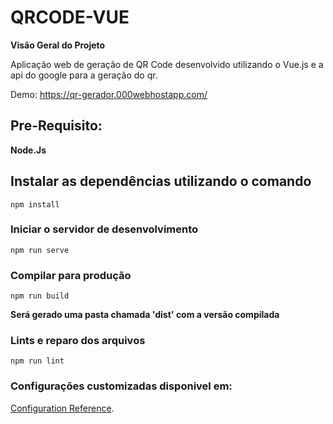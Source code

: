 # QRCODE-VUE

**Visão Geral do Projeto**

Aplicação web de geração de QR Code desenvolvido utilizando o Vue.js e a api do google para a geração do qr.

Demo: https://qr-gerador.000webhostapp.com/

## Pre-Requisito: 

**Node.Js**

## Instalar as dependências utilizando o comando 

```
npm install
```

### Iniciar o servidor de desenvolvimento
```
npm run serve
```

### Compilar para produção
```
npm run build
```
**Será gerado uma pasta chamada 'dist' com a versão compilada**

### Lints e reparo dos arquivos
```
npm run lint
```

### Configurações customizadas disponivel em:
[Configuration Reference](https://cli.vuejs.org/config/).
